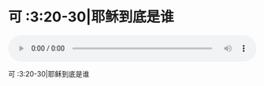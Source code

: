 # 可 :3:20-30|耶稣到底是谁

<audio style="width: 100%;" preload="false" controls controlslist="nodownload"><source src="//cdn.simai.ml/audio/mp3/old/24717.mp3" type="audio/mpeg">Your browser does not support the audio element.</audio>


<p>可 :3:20-30|耶稣到底是谁</p>